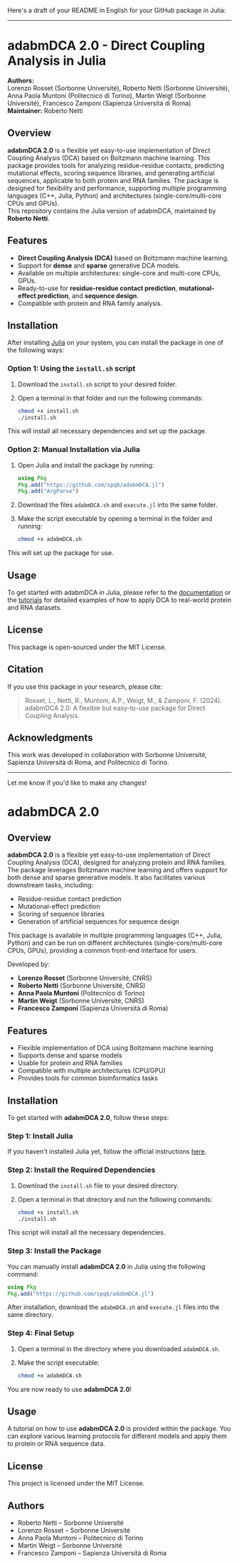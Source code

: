 Here's a draft of your README in English for your GitHub package in Julia:

---

# adabmDCA 2.0 - Direct Coupling Analysis in Julia

**Authors:**  
Lorenzo Rosset (Sorbonne Université), Roberto Netti (Sorbonne Université), Anna Paola Muntoni (Politecnico di Torino), Martin Weigt (Sorbonne Université), Francesco Zamponi (Sapienza Università di Roma)  
**Maintainer:** Roberto Netti

## Overview

**adabmDCA 2.0** is a flexible yet easy-to-use implementation of Direct Coupling Analysis (DCA) based on Boltzmann machine learning. This package provides tools for analyzing residue-residue contacts, predicting mutational effects, scoring sequence libraries, and generating artificial sequences, applicable to both protein and RNA families. The package is designed for flexibility and performance, supporting multiple programming languages (C++, Julia, Python) and architectures (single-core/multi-core CPUs and GPUs).  
This repository contains the Julia version of adabmDCA, maintained by **Roberto Netti**.

## Features

- **Direct Coupling Analysis (DCA)** based on Boltzmann machine learning.
- Support for **dense** and **sparse** generative DCA models.
- Available on multiple architectures: single-core and multi-core CPUs, GPUs.
- Ready-to-use for **residue-residue contact prediction**, **mutational-effect prediction**, and **sequence design**.
- Compatible with protein and RNA family analysis.

## Installation

After installing [Julia](https://julialang.org/downloads/) on your system, you can install the package in one of the following ways:

### Option 1: Using the `install.sh` script

1. Download the `install.sh` script to your desired folder.
2. Open a terminal in that folder and run the following commands:

   ```bash
   chmod +x install.sh
   ./install.sh
   ```

This will install all necessary dependencies and set up the package.

### Option 2: Manual Installation via Julia

1. Open Julia and install the package by running:

   ```julia
   using Pkg
   Pkg.add("https://github.com/spqb/adabmDCA.jl")
   Pkg.add("ArgParse")
   ```

2. Download the files `adabmDCA.sh` and `execute.jl` into the same folder.
3. Make the script executable by opening a terminal in the folder and running:

   ```bash
   chmod +x adabmDCA.sh
   ```

This will set up the package for use.

## Usage

To get started with adabmDCA in Julia, please refer to the [documentation](https://github.com/spqb/adabmDCA.jl/wiki) or the [tutorials](https://github.com/spqb/adabmDCA.jl/tree/main/tutorials) for detailed examples of how to apply DCA to real-world protein and RNA datasets.

## License

This package is open-sourced under the MIT License.

## Citation

If you use this package in your research, please cite:

> Rosset, L., Netti, R., Muntoni, A.P., Weigt, M., & Zamponi, F. (2024). adabmDCA 2.0: A flexible but easy-to-use package for Direct Coupling Analysis.

## Acknowledgments

This work was developed in collaboration with Sorbonne Université, Sapienza Università di Roma, and Politecnico di Torino.

--- 

Let me know if you'd like to make any changes!










# adabmDCA 2.0

## Overview

**adabmDCA 2.0** is a flexible yet easy-to-use implementation of Direct Coupling Analysis (DCA), designed for analyzing protein and RNA families. The package leverages Boltzmann machine learning and offers support for both dense and sparse generative models. It also facilitates various downstream tasks, including:

- Residue-residue contact prediction
- Mutational-effect prediction
- Scoring of sequence libraries
- Generation of artificial sequences for sequence design

This package is available in multiple programming languages (C++, Julia, Python) and can be run on different architectures (single-core/multi-core CPUs, GPUs), providing a common front-end interface for users. 

Developed by:
- **Lorenzo Rosset** (Sorbonne Université, CNRS)
- **Roberto Netti** (Sorbonne Université, CNRS)
- **Anna Paola Muntoni** (Politecnico di Torino)
- **Martin Weigt** (Sorbonne Université, CNRS)
- **Francesco Zamponi** (Sapienza Università di Roma)

## Features

- Flexible implementation of DCA using Boltzmann machine learning
- Supports dense and sparse models
- Usable for protein and RNA families
- Compatible with multiple architectures (CPU/GPU)
- Provides tools for common bioinformatics tasks

## Installation

To get started with **adabmDCA 2.0**, follow these steps:

### Step 1: Install Julia

If you haven't installed Julia yet, follow the official instructions [here](https://julialang.org/downloads/).

### Step 2: Install the Required Dependencies

1. Download the `install.sh` file to your desired directory.
2. Open a terminal in that directory and run the following commands:

   ```bash
   chmod +x install.sh
   ./install.sh
   ```

This script will install all the necessary dependencies.

### Step 3: Install the Package

You can manually install **adabmDCA 2.0** in Julia using the following command:

```julia
using Pkg
Pkg.add("https://github.com/spqb/adabmDCA.jl")
```

After installation, download the `adabmDCA.sh` and `execute.jl` files into the same directory.

### Step 4: Final Setup

1. Open a terminal in the directory where you downloaded `adabmDCA.sh`.
2. Make the script executable:

   ```bash
   chmod +x adabmDCA.sh
   ```

You are now ready to use **adabmDCA 2.0**!

## Usage

A tutorial on how to use **adabmDCA 2.0** is provided within the package. You can explore various learning protocols for different models and apply them to protein or RNA sequence data.

## License

This project is licensed under the MIT License.

## Authors

- Roberto Netti – Sorbonne Université
- Lorenzo Rosset – Sorbonne Université
- Anna Paola Muntoni – Politecnico di Torino
- Martin Weigt – Sorbonne Université
- Francesco Zamponi – Sapienza Università di Roma


